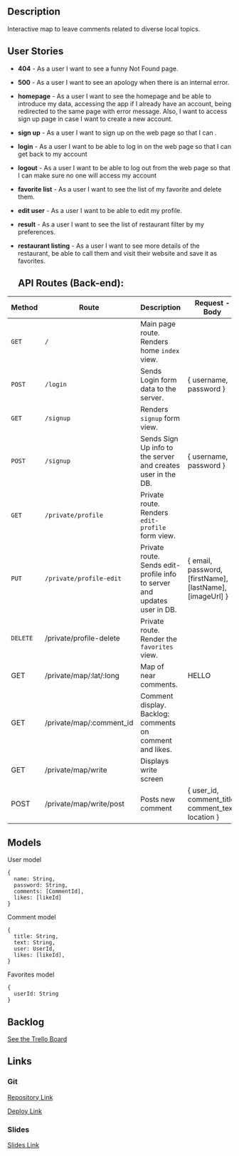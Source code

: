 ## Description

Interactive map to leave comments related to diverse local topics.



## User Stories

- **404** - As a user I want to see a funny Not Found page.

- **500** - As a user I want to see an apology when there is an internal error.

- **homepage** - As a user I want to see the homepage and be able to introduce my data, accessing the app if I already have an account, being redirected to the same page with error message. Also, I want to access sign up page in case I want to create a new account. 

- **sign up** - As a user I want to sign up on the web page so that I can .

- **login** - As a user I want to be able to log in on the web page so that I can get back to my account

- **logout** - As a user I want to be able to log out from the web page so that I can make sure no one will access my account

- **favorite list** - As a user I want to see the list of my favorite and delete them.

- **edit user** - As a user I want to be able to edit my profile.

- **result** - As a user I want to see the list of restaurant filter by my preferences.

- **restaurant listing** - As a user I want to see more details of the restaurant, be able to call them and visit their website and save it as favorites.

  ## API Routes (Back-end):

| **Method** | **Route**                | **Description**                                              | Request - Body                                           |
| ---------- | ------------------------ | ------------------------------------------------------------ | -------------------------------------------------------- |
| `GET`      | `/`                      | Main page route. Renders home `index` view.                  |                                                          |
| `POST`     | `/login`                 | Sends Login form data to the server.                         | { username, password }                                   |
| `GET`      | `/signup`                | Renders `signup` form view.                                  |                                                          |
| `POST`     | `/signup`                | Sends Sign Up info to the server and creates user in the DB. | { username, password }                                   |
| `GET`      | `/private/profile`       | Private route. Renders `edit-profile` form view.             |                                                          |
| `PUT`      | `/private/profile-edit`  | Private route. Sends edit-profile info to server and updates user in DB. | { email, password, [firstName], [lastName], [imageUrl] } |
| `DELETE`   | /private/profile-delete  | Private route. Render the `favorites` view.                  |                                                          |
| GET        | /private/map/:lat/:long  | Map of near comments.                                        |                    HELLO                                      |
| GET        | /private/map/:comment_id | Comment display. Backlog: comments on comment and likes.     |                                                          |
| GET        | /private/map/write       | Displays write screen                                        |                                                          |
| POST       | /private/map/write/post  | Posts new comment                                            | { user_id, comment_title, comment_text, location }       |

## Models

User model

```
{
  name: String,
  password: String,
  comments: [CommentId],
  likes: [likeId]
}
```

Comment model

```
{
  title: String,
  text: String,
  user: UserId,
  likes: [likeId],
}
```

Favorites model

```
{
  userId: String
}
```



## Backlog

[See the Trello Board](https://trello.com/b/z4mwyULn/project-2)



## Links

### Git

[Repository Link](https://gist.github.com/ross-u/8f91ec13aeaf35a1ba7603848284703f)

[Deploy Link]()



### Slides

[Slides Link](https://docs.google.com/presentation/d/1Zi7FQcl9imwjfVpgVau7Zex-KJJuxnzDYFTnYQ73A8c/edit?usp=sharing)

